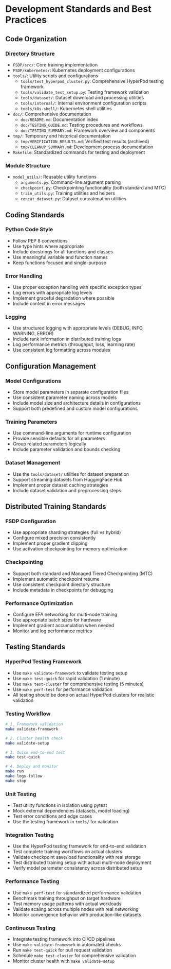 # Development Standards and Best Practices

## Code Organization

### Directory Structure
- `FSDP/src/`: Core training implementation
- `FSDP/kubernetes/`: Kubernetes deployment configurations
- `tools/`: Utility scripts and configurations
  - `tools/test_hyperpod_cluster.py`: Comprehensive HyperPod testing framework
  - `tools/validate_test_setup.py`: Testing framework validation
  - `tools/dataset/`: Dataset download and processing utilities
  - `tools/internal/`: Internal environment configuration scripts
  - `tools/k8s-shell/`: Kubernetes shell utilities
- `doc/`: Comprehensive documentation
  - `doc/README.md`: Documentation index
  - `doc/TESTING_GUIDE.md`: Testing procedures and workflows
  - `doc/TESTING_SUMMARY.md`: Framework overview and components
- `tmp/`: Temporary and historical documentation
  - `tmp/VERIFICATION_RESULTS.md`: Verified test results (archived)
  - `tmp/CLEANUP_SUMMARY.md`: Development process documentation
- `Makefile`: Standardized commands for testing and deployment

### Module Structure
- `model_utils/`: Reusable utility functions
  - `arguments.py`: Command-line argument parsing
  - `checkpoint.py`: Checkpointing functionality (both standard and MTC)
  - `train_utils.py`: Training utilities and helpers
  - `concat_dataset.py`: Dataset concatenation utilities

## Coding Standards

### Python Code Style
- Follow PEP 8 conventions
- Use type hints where appropriate
- Include docstrings for all functions and classes
- Use meaningful variable and function names
- Keep functions focused and single-purpose

### Error Handling
- Use proper exception handling with specific exception types
- Log errors with appropriate log levels
- Implement graceful degradation where possible
- Include context in error messages

### Logging
- Use structured logging with appropriate levels (DEBUG, INFO, WARNING, ERROR)
- Include rank information in distributed training logs
- Log performance metrics (throughput, loss, learning rate)
- Use consistent log formatting across modules

## Configuration Management

### Model Configurations
- Store model parameters in separate configuration files
- Use consistent parameter naming across models
- Include model size and architecture details in configurations
- Support both predefined and custom model configurations

### Training Parameters
- Use command-line arguments for runtime configuration
- Provide sensible defaults for all parameters
- Group related parameters logically
- Include parameter validation and bounds checking

### Dataset Management
- Use the `tools/dataset/` utilities for dataset preparation
- Support streaming datasets from HuggingFace Hub
- Implement proper dataset caching strategies
- Include dataset validation and preprocessing steps

## Distributed Training Standards

### FSDP Configuration
- Use appropriate sharding strategies (full vs hybrid)
- Configure mixed precision consistently
- Implement proper gradient clipping
- Use activation checkpointing for memory optimization

### Checkpointing
- Support both standard and Managed Tiered Checkpointing (MTC)
- Implement automatic checkpoint resume
- Use consistent checkpoint directory structure
- Include metadata in checkpoints for debugging

### Performance Optimization
- Configure EFA networking for multi-node training
- Use appropriate batch sizes for hardware
- Implement gradient accumulation when needed
- Monitor and log performance metrics

## Testing Standards

### HyperPod Testing Framework
- Use `make validate-framework` to validate testing setup
- Use `make test-quick` for rapid validation (1 minute)
- Use `make test-cluster` for comprehensive testing (5 minutes)
- Use `make perf-test` for performance validation
- All testing should be done on actual HyperPod clusters for realistic validation

### Testing Workflow
```bash
# 1. Framework validation
make validate-framework

# 2. Cluster health check
make validate-setup

# 3. Quick end-to-end test
make test-quick

# 4. Deploy and monitor
make run
make logs-follow
make stop
```

### Unit Testing
- Test utility functions in isolation using pytest
- Mock external dependencies (datasets, model loading)
- Test error conditions and edge cases
- Use the testing framework in `tools/` for validation

### Integration Testing
- Use the HyperPod testing framework for end-to-end validation
- Test complete training workflows on actual clusters
- Validate checkpoint save/load functionality with real storage
- Test distributed training setup with actual multi-node deployment
- Verify model parameter consistency across distributed setup

### Performance Testing
- Use `make perf-test` for standardized performance validation
- Benchmark training throughput on target hardware
- Test memory usage patterns with actual workloads
- Validate scaling across multiple nodes with real networking
- Monitor convergence behavior with production-like datasets

### Continuous Testing
- Integrate testing framework into CI/CD pipelines
- Use `make validate-framework` in automated checks
- Run `make test-quick` for pull request validation
- Schedule `make test-cluster` for comprehensive validation
- Monitor cluster health with `make validate-setup`
